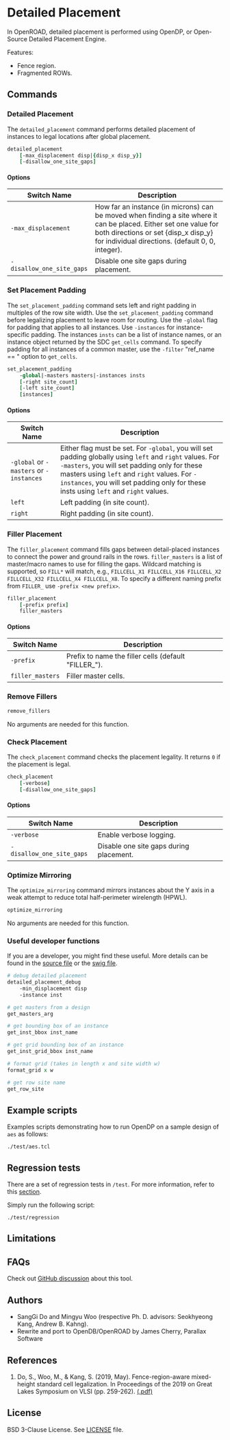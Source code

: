 # Detailed Placement

In OpenROAD, detailed placement is performed using OpenDP, or 
Open-Source Detailed Placement Engine.

Features:

-   Fence region.
-   Fragmented ROWs.

## Commands

### Detailed Placement

The `detailed_placement` command performs detailed placement of instances
to legal locations after global placement.

```tcl
detailed_placement
    [-max_displacement disp|{disp_x disp_y}]
    [-disallow_one_site_gaps]
```

#### Options

| Switch Name | Description | 
| ----- | ----- |
| `-max_displacement` | How far an instance (in microns) can be moved when finding a site where it can be placed. Either set one value for both directions or set {disp_x disp_y} for individual directions. (default 0, 0, integer). |
| `-disallow_one_site_gaps` | Disable one site gaps during placement. |

### Set Placement Padding

The `set_placement_padding` command sets left and right padding in multiples
of the row site width. Use the `set_placement_padding` command before
legalizing placement to leave room for routing. Use the `-global` flag
for padding that applies to all instances. Use  `-instances`
for instance-specific padding.  The instances `insts` can be a list of instance
names, or an instance object returned by the SDC `get_cells` command. To
specify padding for all instances of a common master, use the `-filter`
"ref_name == <name>" option to `get_cells`.

```tcl
set_placement_padding   
    -global|-masters masters|-instances insts
    [-right site_count]
    [-left site_count]
    [instances]
```

#### Options

| Switch Name | Description | 
| ----- | ----- |
| `-global` or `-masters` or `-instances` | Either flag must be set. For `-global`, you will set padding globally using `left` and `right` values. For `-masters`, you will set padding only for these masters using `left` and `right` values. For `-instances`, you will set padding only for these insts using `left` and `right` values. |
| `left` | Left padding (in site count). |
| `right` | Right padding (in site count). |

### Filler Placement

The `filler_placement` command fills gaps between detail-placed instances
to connect the power and ground rails in the rows. `filler_masters` is a
list of master/macro names to use for filling the gaps. Wildcard matching
is supported, so `FILL*` will match, e.g., `FILLCELL_X1 FILLCELL_X16 FILLCELL_X2
FILLCELL_X32 FILLCELL_X4 FILLCELL_X8`.  To specify a different naming prefix
from `FILLER_` use `-prefix <new prefix>`.

```tcl 
filler_placement
    [-prefix prefix]
    filler_masters
```

#### Options

| Switch Name | Description |
| ----- | ----- |
| `-prefix` | Prefix to name the filler cells (default "FILLER_"). |
| `filler_masters` | Filler master cells. | 

### Remove Fillers

```tcl
remove_fillers 
```

No arguments are needed for this function. 

### Check Placement

The `check_placement` command checks the placement legality. It returns
`0` if the placement is legal.

```tcl
check_placement
    [-verbose]
    [-disallow_one_site_gaps]
```

#### Options

| Switch Name | Description |
| ----- | ----- |
| `-verbose` | Enable verbose logging. |
| `-disallow_one_site_gaps` | Disable one site gaps during placement. |

### Optimize Mirroring

The `optimize_mirroring` command mirrors instances about the Y axis in
a weak attempt to reduce total half-perimeter wirelength (HPWL).

```tcl
optimize_mirroring
```

No arguments are needed for this function. 

### Useful developer functions

If you are a developer, you might find these useful. More details can be found in the [source file](./src/Opendp.cpp) or the [swig file](./src/Opendp.i).

```tcl
# debug detailed placement
detailed_placement_debug 
    -min_displacement disp
    -instance inst

# get masters from a design
get_masters_arg

# get bounding box of an instance
get_inst_bbox inst_name

# get grid bounding box of an instance
get_inst_grid_bbox inst_name

# format grid (takes in length x and site width w)
format_grid x w

# get row site name
get_row_site
```

## Example scripts

Examples scripts demonstrating how to run OpenDP on a sample design of `aes` as follows:

```shell
./test/aes.tcl
```

## Regression tests

There are a set of regression tests in `/test`. For more information, refer to this [section](../../README.md#regression-tests). 

Simply run the following script: 

```shell
./test/regression
```

## Limitations

## FAQs

Check out [GitHub discussion](https://github.com/The-OpenROAD-Project/OpenROAD/discussions/categories/q-a?discussions_q=category%3AQ%26A+opendp+in%3Atitle)
about this tool.

## Authors

-   SangGi Do and Mingyu Woo (respective Ph. D. advisors: Seokhyeong Kang,
    Andrew B. Kahng).
-   Rewrite and port to OpenDB/OpenROAD by James Cherry, Parallax Software

## References
1. Do, S., Woo, M., & Kang, S. (2019, May). Fence-region-aware mixed-height standard cell legalization. In Proceedings of the 2019 on Great Lakes Symposium on VLSI (pp. 259-262). [(.pdf)](https://dl.acm.org/doi/10.1145/3299874.3318012)

## License

BSD 3-Clause License. See [LICENSE](LICENSE) file.
